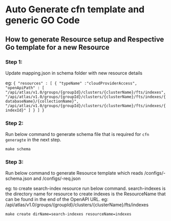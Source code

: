 # Auto Generate cfn template and generic GO Code

## How to generate Resource setup and Respective Go template for a new Resource

### Step 1:

Update mapping.json in schema folder with new resource details

eg:
    `{
        "resources" : [
            {
                "typeName" :"cloudProviderAccess",
                "openApiPath" : [
                "/api/atlas/v1.0/groups/{groupId}/clusters/{clusterName}/fts/indexes",
                "/api/atlas/v1.0/groups/{groupId}/clusters/{clusterName}/fts/indexes/{databaseName}/{collectionName}",
                "/api/atlas/v1.0/groups/{groupId}/clusters/{clusterName}/fts/indexes/{indexId}"
                ]
            }
        ]
    }`


### Step 2:
Run below command to generate schema file that is required for ``cfn generagte`` in the next step.

    make schema

### Step 3:
Run below command to generate Resource template which reads
/configs/<resource>-schema.json and /configs/<resource>-req.json

eg: to create search-index resource run below command.
search-indexes is the directory name for resource to create
indexes is the ResourceName that can be found in the end of the OpenAPI URL.
eg: /api/atlas/v1.0/groups/{groupId}/clusters/{clusterName}/fts/indexes

    make create dirName=search-indexes resourceName=indexes


